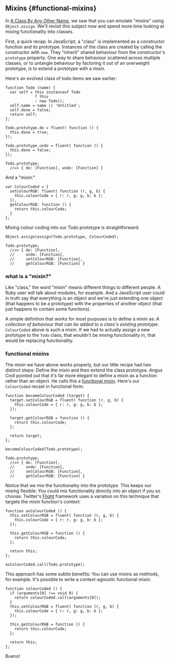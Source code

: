 ## Mixins {#functional-mixins}

In [A Class By Any Other Name](#class-other-name), we saw that you can emulate "mixins" using `Object.assign`. We'll revisit this subject now and spend more time looking at mixing functionality into classes.

First, a quick recap: In JavaScript, a "class" is implemented as a constructor function and its prototype. Instances of the class are created by calling the constructor with `new`. They "inherit" shared behaviour from the constructor's `prototype` property. One way to share behaviour scattered across multiple classes, or to untangle behaviour by factoring it out of an overweight prototype, is to extend a prototype with a mixin.

Here's an evolved class of todo items we saw earlier:

    function Todo (name) {
      var self = this instanceof Todo
                 ? this
                 : new Todo();
      self.name = name || 'Untitled';
      self.done = false;
      return self;
    };
    
    Todo.prototype.do = fluent( function () {
      this.done = true;
    });
    
    Todo.prototype.undo = fluent( function () {
      this.done = false;
    });
    
    Todo.prototype;
      //=> { do: [Function], undo: [Function] }

And a "mixin:"

    var ColourCoded = {
      setColourRGB: fluent( function (r, g, b) {
        this.colourCode = { r: r, g: g, b: b };
      }),
      getColourRGB: function () {
        return this.colourCode;
      }
    };
    
Mixing colour coding into our Todo prototype is straightforward:

    Object.assign(assign(Todo.prototype, ColourCoded);
    
    Todo.prototype;
      //=> { do: [Function],
      //     undo: [Function],
      //     setColourRGB: [Function],
      //     getColourRGB: [Function] }
    
### what is a "mixin?"

Like "class," the word "mixin" means different things to different people. A Ruby user will talk about modules, for example. And a JavaScript user could in truth say that everything is an object and we're just extending one object (that happens to be a prototype) with the properties of another object (that just happens to contain some functions).

A simple definition that works for most purposes is to define a mixin as: *A collection of behaviour that can be added to a class's existing prototype*. `ColourCoded` above is such a mixin. If we had to actually assign a new prototype to the `Todo` class, that wouldn't be mixing functionality in, that would be replacing functionality.

### functional mixins

The mixin we have above works properly, but our little recipe had two distinct steps: Define the mixin and then extend the class prototype. Angus Croll pointed out that it's far more elegant to define a mixin as a function rather than an object. He calls this a [functional mixin][fm]. Here's our `ColourCoded` recast in functional form:

    function becomeColourCoded (target) {
      target.setColourRGB = fluent( function (r, g, b) {
        this.colourCode = { r: r, g: g, b: b };
      });
      
      target.getColourRGB = function () {
        return this.colourCode;
      };
      
      return target;
    };
    
    becomeColourCoded(Todo.prototype);
    
    Todo.prototype;
      //=> { do: [Function],
      //     undo: [Function],
      //     setColourRGB: [Function],
      //     getColourRGB: [Function] }
      
Notice that we mix the functionality into the prototype. This keeps our mixing flexible: You could mix functionality directly into an object if you so choose. Twitter's [Flight] framework uses a variation on this technique that targets the mixin function's context:

    function asColourCoded () {
      this.setColourRGB = fluent( function (r, g, b) {
        this.colourCode = { r: r, g: g, b: b };
      });
      
      this.getColourRGB = function () {
        return this.colourCode;
      };
      
      return this;
    };
    
    asColourCoded.call(Todo.prototype);
    
This approach has some subtle benefits: You can use mixins as methods, for example. It's possible to write a context-agnostic functional mixin:

    function colourCoded () {
      if (arguments[0] !== void 0) {
        return colourCoded.call(arguments[0]);
      }
      this.setColourRGB = fluent( function (r, g, b) {
        this.colourCode = { r: r, g: g, b: b };
      });
      
      this.getColourRGB = function () {
        return this.colourCode;
      };
      
      return this;
    };

Bueno!

[fm]: https://javascriptweblog.wordpress.com/2011/05/31/a-fresh-look-at-javascript-mixins/ "A fresh look at JavaScript Mixins"
[Flight]: http://flightjs.github.io/
